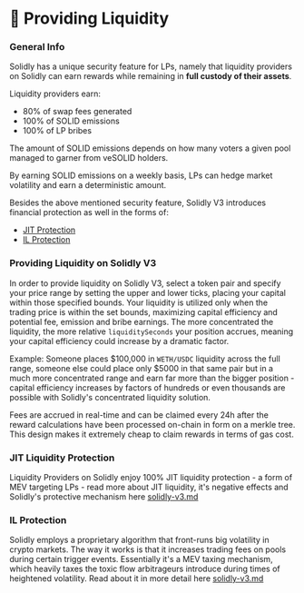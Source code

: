 # 🌊 Providing Liquidity

### General Info

Solidly has a unique security feature for LPs, namely that liquidity providers on Solidly can earn rewards while remaining in **full custody of their assets**.

Liquidity providers earn:

* 80% of swap fees generated
* 100% of SOLID emissions
* 100% of LP bribes

The amount of SOLID emissions depends on how many voters a given pool managed to garner from veSOLID holders.

By earning SOLID emissions on a weekly basis, LPs can hedge market volatility and earn a deterministic amount.

Besides the above mentioned security feature, Solidly V3 introduces financial protection as well in the forms of:

* [JIT Protection](providing-liquidity.md#jit-liquidity-protection)
* [IL Protection](providing-liquidity.md#il-protection)

### Providing Liquidity on Solidly V3

In order to provide liquidity on Solidly V3, select a token pair and specify your price range by setting the upper and lower ticks, placing your capital within those specified bounds. Your liquidity is utilized only when the trading price is within the set bounds, maximizing capital efficiency and potential fee, emission and bribe earnings. The more concentrated the liquidity, the more relative `liquiditySeconds` your position accrues, meaning your capital efficiency could increase by a dramatic factor.

Example: Someone places $100,000 in `WETH/USDC` liquidity across the full range, someone else could place only $5000 in that same pair but in a much more concentrated range and earn far more than the bigger position - capital efficiency increases by factors of hundreds or even thousands are possible with Solidly's concentrated liquidity solution.

Fees are accrued in real-time and can be claimed every 24h after the reward calculations have been processed on-chain in form on a merkle tree. This design makes it extremely cheap to claim rewards in terms of gas cost.

### JIT Liquidity Protection

Liquidity Providers on Solidly enjoy 100% JIT liquidity protection - a form of MEV targeting LPs - read more about JIT liquidity, it's negative effects and Solidly's protective mechanism here [solidly-v3.md](../v3/solidly-v3.md "mention")

### IL Protection

Solidly employs a proprietary algorithm that front-runs big volatility in crypto markets. The way it works is that it increases trading fees on pools during certain trigger events. Essentially it's a MEV taxing mechanism, which heavily taxes the toxic flow arbitrageurs introduce during times of heightened volatility. Read about it in more detail here [solidly-v3.md](../v3/solidly-v3.md "mention")

